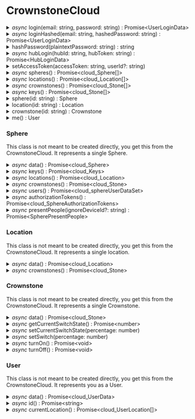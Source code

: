 # CrownstoneCloud


<details>
<summary><i>async</i> login(email: string, password: string) : Promise&lt;UserLoginData></summary>

> You use this method to login to the Crownstone Cloud. 
> Your userId and accesstoken will be cached in the CrownstoneCloud class instance.
> 
> - Parameters
>   - **email**(string): the email address of your Crownstone account.
>   - **password**(string): the corresponding password.
>
> 
> - Returns
>     - **Promise<UserLoginData: { accessToken: string, ttl: number, userId: string }>**
> 
> 
> - Raised errors
>    - [**UnauthorizedError**](../src/declarations/errors.d.ts) if the credentials are incorrect.
> 
> 
> - Example
>   ```js
>   await cloud.login('crownstone@gmail.com','h3ll0W0rld!');
>   ```
</details>


<details>
<summary><i>async</i> loginHashed(email: string, hashedPassword: string) : Promise&lt;UserLoginData></summary>

> You use this method to login to the Crownstone Cloud. If you have cached a SHA1 hash of the user's password, you can use this method
> to log in using that. The login method above will hash the plaintext password and use this method to login.
> 
> Your userId and accesstoken will be cached in the CrownstoneCloud class instance.
> 
> - Parameters
>   - **email**(string): the email address of your Crownstone account.
>   - **hashedPassword**(string): sha1 hash of the corresponding password.
>
> 
> - Returns
>     - **Promise<UserLoginData: { accessToken: string, ttl: number, userId: string }>**
> 
> 
> - Raised errors
>    - [**UnauthorizedError**](../src/declarations/errors.d.ts) if the credentials are incorrect.
> 
> 
> - Example
>   ```js
>   await cloud.loginHashed('crownstone@gmail.com','250e77f12a5ab6972a0895d290c4792f0a326ea8!');
>   ```
</details>


<details>
<summary>hashPassword(plaintextPassword: string) : string</summary>

> This will hash the password for you so you can use the loginHashed method with it.
> 
> - Parameters
>   - **plaintextPassword**(string): password to hash using sha1.
>
>
> - Returns
>    - **string**
>
> 
> - Example
>   ```js
>   let hashed = cloud.hashPassword('250e77f12a5ab6972a0895d290c4792f0a326ea8!');
>   ```
</details>


<details>
<summary><i>async</i> hubLogin(hubId: string, hubToken: string) : Promise&lt;HubLoginData></summary>

> You use this method to login to the Crownstone Cloud if you're a Crownstone hub. 
> Your accesstoken will be cached in the CrownstoneCloud class instance.
>
> - Parameters
>   - **hubId**(string): cloudId of the hub.
>   - **hubToken**(string): secret token of the hub.
>
>
> - Returns
>    - **Promise<HubLoginData: { accessToken: string, ttl: number }>**
>
>
> - Example
>   ```js
>   await cloud.hubLogin(
>     '612f7f0679aaa50004a04920',
>     '1a72d28efda421e2215d5e246cc32348fdf2f22d61364f8e9445ab0ceda4fc6fcc2674f9e25e15a531d7524d333bac486acfcccc904ab91b54536abc2346024b'
>   );
>   ```
</details>


<details>
<summary>setAccessToken(accessToken: string, userId?: string)</summary>

> This will authenticate you for the subsequent calls to the cloud. Does not do any request to the cloud itself.
>
> - Parameters
>   - **accessToken**(string): access token from the Crownstone cloud, or an oauth token from a Crownstone user.
>   - **userId**(string): optionally provide the userId if you know it beforehand.
>
>
> - Example
>   ```js
>   cloud.setAccessToken('ecababLpKYwQw3cBFq2xShGUTvHKk5SewVgZDvgZeFEsvNC7DMNHZhR49XQkUe3', '612f7f0679aaa50004a04920');
>   ```
</details>


<details>
<summary><i>async</i> spheres() : Promise&lt;cloud_Sphere[]></summary>

> You use this method to download the data of your different spheres. Use this to get the sphereId you need for the sphere method.
>
> - Returns
>   - **cloud_Sphere[]**: JSON containing the data for all spheres available to you. [Type definition found here.](../src/declarations/cloudTypes.d.ts)
>
> 
> - Example
>   ```js
>   let spheres = await cloud.spheres();
>   ```
</details>


<details>
<summary><i>async</i> locations() : Promise&lt;cloud_Location[]></summary>

> You use this method to download the data of your different locations. Use this to get the location id you need to get a specific location.
>
> - Returns
>   - **cloud_Location[]**: JSON containing the data for all locations available to you. [Type definition found here.](../src/declarations/cloudTypes.d.ts)
>
> 
> - Example
>   ```js
>   let locations = await cloud.locations();
>   ```
</details>
 

<details>
<summary><i>async</i> crownstones() : Promise&lt;cloud_Stone[]></summary>

> You use this method to download the data of your different locations. Use this to get the location id you need to get a specific location.
>
> - Returns
>   - **cloud_Stone[]**: JSON containing the data for all crownstones available to you. [Type definition found here.](../src/declarations/cloudTypes.d.ts)
>
> 
> - Example
>   ```js
>   let crownstones = await cloud.crownstones();
>   ```
</details>
 

<details>
<summary><i>async</i> keys() : Promise&lt;cloud_Stone[]></summary>

> You use this method to download the data of your different locations. Use this to get the location id you need to get a specific location.
>
> - Returns
>   - **cloud_Keys[]**: JSON containing keys for all spheres. [Type definition found here.](../src/declarations/cloudTypes.d.ts)
>
> 
> - Example
>   ```js
>   let keys = await cloud.keys();
>   ```
</details>



<details>
<summary>sphere(id: string) : Sphere</summary>

 >You use this method if you want to get data related to the sphere. This does not request anything from the cloud by itself.
>
> - Parameters
>   - **id**(string): A valid cloud Id of a Sphere.
> 
> 
> - Returns
>   - **Sphere**: This object is the starting point to get specific data from your sphere. This is documented below.
>
>
> - Example
> ```js
> let sphere = cloud.sphere('612f7f0679aaa50004a0492a');
> ```
</details>

<details>
<summary>location(id: string) : Location</summary>

> You use this method if you want to get data related to the location. This does not request anything from the cloud by itself.
>
> - Parameters
>   - **id**(string): A valid cloud Id of a Location.
> 
> 
> - Returns
>   - **Location**:  This object is the starting point to get specific data from your location.
>
>
> - Example
>   ```js
>   let location = cloud.location('612f7f0679aaa50004a0492a');
>   ```
</details>


<details>
<summary>crownstone(id: string) : Crownstone</summary>

> You use this method if you want to get data related to the Crownstone. This does not request anything from the cloud by itself.
>
> - Parameters
>   - **id**(string): A valid cloud Id of a Crownstone.
>
>
> - Returns
>   - **Crownstone**:  This object allows you to get data related to Crownstone as well as switch it via the cloud.
>
>
> - Example
>   ```js
>   let location = cloud.location('612f7f0679aaa50004a0492a');
>   ```
</details>



<details>
<summary>me() : User</summary>

> Use this to get the user object, from which you can get you userId, userData and location.
>
> - Returns
>   - **User**: This object allows you to get data related to your user.
>
>
> - Example
>   ```js
>   let myUser = cloud.me();
>   ```
</details>



### Sphere
This class is not meant to be created directly, you get this from the CrownstoneCloud. It represents a single Sphere.

<details>
<summary><i>async</i> data() : Promise&lt;cloud_Sphere></summary>

> This method will get the sphere data from the cloud.
>
> - Returns
>   - **cloud_Sphere**:  JSON containing the data of this sphere. [Type definition found here.](../src/declarations/cloudTypes.d.ts)
>
>
> - Example
>   ```js
>   let sphere     = cloud.sphere("612f7f0679aaa50004a0492a");
>   let sphereData = await sphere.data();
>   ```
</details>


<details>
<summary><i>async</i> keys() : Promise&lt;cloud_Keys></summary>

> Get the keys belonging to this sphere. These keys can be used for any bluetooth related operations.
>
> - Returns
>   - **cloud_Keys**: JSON containing keys for this sphere. [Type definition found here.](../src/declarations/cloudTypes.d.ts#L113)
>
>
> - Example
>   ```js
>   let sphere     = cloud.sphere("612f7f0679aaa50004a0492a");
>   let sphereKeys = await sphere.keys();
>   ```
</details>


<details>
<summary><i>async</i> locations() : Promise&lt;cloud_Location></summary>

> You use this method to download the data of the locations in your sphere.
>
> - Returns
>   - **cloud_Location[]**: JSON containing the data for all locations in this sphere. [Type definition found here.](../src/declarations/cloudTypes.d.ts)
>
>
> - Example
>   ```js
>   let sphere          = cloud.sphere("612f7f0679aaa50004a0492a");
>   let sphereLocations = await sphere.locations();
>   ```
</details>


<details>
<summary><i>async</i> crownstones() : Promise&lt;cloud_Stone></summary>

> You use this method to download the data of the Crownstones in your sphere.
>
> - Returns
>   - **cloud_Stone[]**: JSON containing the data for all Crownstones in this sphere. [Type definition found here.](../src/declarations/cloudTypes.d.ts)
>
>
> - Example
>   ```js
>   let sphere              = cloud.sphere("612f7f0679aaa50004a0492a");
>   let crownstonesInSphere = await sphere.crownstones();
>   ```
</details>


<details>
<summary><i>async</i> users() : Promise&lt;cloud_sphereUserDataSet></summary>

> Get all users in sphere, with their corresponding permission levels.
>
> - Returns
>   - **cloud_sphereUserDataSet[]**: JSON containing the users in the sphere, with their access levels. [Type definition found here.](../src/declarations/cloudTypes.d.ts)
>
>
> - Example
>   ```js
>   let sphere = cloud.sphere("612f7f0679aaa50004a0492a");
>   let users  = await sphere.users();
>   ```
</details>


<details>
<summary><i>async</i> authorizationTokens() : Promise&lt;cloud_SphereAuthorizationTokens></summary>

> Used for hubs to get the tokens identifying users.
>
> **IMPORTANT! This method requires hub-level access. Userlevel access will throw an unauthorized error, even for admins.**
>
> - Returns
>   - **cloud_SphereAuthorizationTokens[]**: JSON containing the users in the sphere, with their authorization tokens. [Type definition found here.](../src/declarations/cloudTypes.d.ts)
>
>
> - Example
>   ```js
>   let sphere = cloud.sphere("612f7f0679aaa50004a0492a");
>   let tokens  = await sphere.authorizationTokens();
>   ```
</details>



<details>
<summary><i>async</i> presentPeople(ignoreDeviceId?: string) : Promise&lt;SpherePresentPeople></summary>

> Used to get the locations of all users in the sphere. User devices (like phones) have locations. If a user has multiple devices, they can have multiple locations.
> If the location array is empty, this means that they're in the sphere, but the indoor localization has not determined which room they are in.
>
> - Parameters
>   - **ignoreDeviceId**(string): optionally provide the ignoreDeviceId which is the device that will not be taken into account when determining the locations of the users.
>
>
> - Returns
>   - **SpherePresentPeople[]**: JSON containing the data for the locations of all users in this sphere. [Type definition found here.](../src/declarations/cloudTypes.d.ts)
>
>
> - Example
>   ```js
>   let sphere        = cloud.sphere("612f7f0679aaa50004a0492a");
>   let presentPeople = await sphere.presentPeople();
>   ```
</details>


### Location
This class is not meant to be created directly, you get this from the CrownstoneCloud. It represents a single location.


<details>
<summary><i>async</i> data() : Promise&lt;cloud_Location></summary>

> This method will get the location data from the cloud.
>
> - Returns
>   - **cloud_Location**:  JSON containing the data of this location. [Type definition found here.](../src/declarations/cloudTypes.d.ts)
>
>
> - Example
>   ```js
>   let location     = cloud.location("612f7f0679aaa50004a0492a");
>   let locationData = await location.data();
>   ```
</details>


<details>
<summary><i>async</i> crownstones() : Promise&lt;cloud_Stone></summary>

> You use this method to download the data of the Crownstones in this location.
>
> - Returns
>   - **cloud_Stone[]**: JSON containing the data for all Crownstones in this location. [Type definition found here.](../src/declarations/cloudTypes.d.ts)
>
>
> - Example
>   ```js
>   let location              = cloud.location("612f7f0679aaa50004a0492a");
>   let crownstonesInLocation = await location.crownstones();
>   ```
</details>


### Crownstone
This class is not meant to be created directly, you get this from the CrownstoneCloud. It represents a single Crownstone.


<details>
<summary><i>async</i> data() : Promise&lt;cloud_Stone></summary>

> This method will get the Crownstone data from the cloud.
>
> - Returns
>   - **cloud_Stone**:  JSON containing the data of this Crownstone. [Type definition found here.](../src/declarations/cloudTypes.d.ts)
>
>
> - Example
>   ```js
>   let crownstone     = cloud.crownstone("612f7f0679aaa50004a0492a");
>   let crownstoneData = await crownstone.data();
>   ```
</details>



<details>
<summary><i>async</i> getCurrentSwitchState() : Promise&lt;number></summary>

> Get the last known switch state of a Crownstone. Keep in mind that a user can opt-out of sending the Crownstone state to the cloud via
> the privacy settings in the Crownstone app.
>
> - Returns
>   - **number**:  the current switchstate between 0 and 100.
>
>
> - Example
>   ```js
>   let crownstone  = cloud.crownstone("612f7f0679aaa50004a0492a");
>   let switchState = await crownstone.getCurrentSwitchState();
>   ```
</details>

<details>
<summary><i>async</i> setCurrentSwitchState(percentage: number)</summary>

> Set the current switch state in the cloud. This will not switch the Crownstone, but it will update the database for the next time getCurrentSwitchState is called.
>
> - Parameters
>   - **percentage**(number): value between 0 and 100.
>
> - Example
>   ```js
>   let crownstone  = cloud.crownstone("612f7f0679aaa50004a0492a");
>   await crownstone.setCurrentSwitchState(75);
>   ```
</details>

<details>
<summary><i>async</i> setSwitch(percentage: number)</summary>

> Switch the Crownstone to a certain percentage. If the Crownstone cannot dim, all values larger than 0 will turn on the Crownstone via the relay.
> 
> Enabling dimming on a Crownstone is done via the Crownstone app.
>
> - Parameters
>   - **percentage**(number): value between 0 and 100. 
>
> - Example
>   ```js
>   let crownstone  = cloud.crownstone("612f7f0679aaa50004a0492a");
>   await crownstone.setSwitch(75);
>   ```
</details>



<details>
<summary><i>async</i> turnOn() : Promise&lt;void></summary>

> Turn the Crownstone on. If you have a twilight behaviour configured, the exact intensity will depend on the behaviour. If you want to fully turn on a Crownstone, use setSwitch.
>
> - Example
>   ```js
>   let crownstone  = cloud.crownstone("612f7f0679aaa50004a0492a");
>   await crownstone.turnOn();
>   ```
</details>

<details>
<summary><i>async</i> turnOff() : Promise&lt;void></summary>

> Turn the Crownstone off.
>
> - Example
>   ```js
>   let crownstone  = cloud.crownstone("612f7f0679aaa50004a0492a");
>   await crownstone.turnOff();
>   ```
</details>


### User
This class is not meant to be created directly, you get this from the CrownstoneCloud. It represents you as a User.


<details>
<summary><i>async</i> data() : Promise&lt;cloud_UserData></summary>

> This method will get the User data from the cloud.
>
> - Returns
>   - **cloud_UserData**:  JSON containing the data of this User. [Type definition found here.](../src/declarations/cloudTypes.d.ts)
>
>
> - Example
>   ```js
>   let user     = cloud.me();
>   let userData = await user.data();
>   ```
</details>


<details>
<summary><i>async</i> id() : Promise&lt;string></summary>

> This will return the userId of your used
>
> - Returns
>   - **string**:  the database id of your user.
>
>
> - Example
>   ```js
>   let user   = cloud.me();
>   let userId = await user.id();
>   ```
</details>

<details>
<summary><i>async</i> currentLocation() : Promise&lt;cloud_UserLocation[]></summary>

> Get your current location, based on the devices you have. Each device can be in a different location. Keep in mind that the user can opt-out of sharing his/her location with the cloud. If the app's privacy settings allow sharing location, this endpoint will have data if you're in a sphere or room that you're a part of.
>
>If you require a notification when location changes, take a look at the server-sent events. Do not poll this endpoint for changes!
>
>If you'd like to know the location of the people in a Sphere, take a look at the presentPeople endpoint below in the Sphere section.
>
> - Parameters
>   - **cloud_UserLocation[]**: array of JSON objects describing the current location of the user's devices.  [Type definition found here.](../src/declarations/cloudTypes.d.ts)
> 
> - Example
>   ```js
>   let user         = cloud.me();
>   let userLocation = await user.currentLocation();
>   ```
</details>

